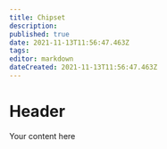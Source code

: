 ```yaml
---
title: Chipset
description: 
published: true
date: 2021-11-13T11:56:47.463Z
tags: 
editor: markdown
dateCreated: 2021-11-13T11:56:47.463Z
---
```


# Header
Your content here